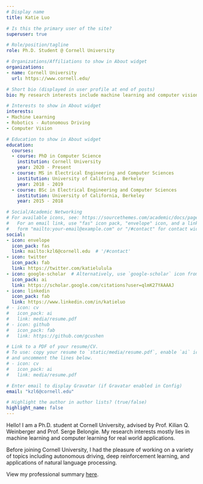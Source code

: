 ```yaml
---
# Display name
title: Katie Luo

# Is this the primary user of the site?
superuser: true

# Role/position/tagline
role: Ph.D. Student @ Cornell University

# Organizations/Affiliations to show in About widget
organizations:
- name: Cornell University
  url: https://www.cornell.edu/

# Short bio (displayed in user profile at end of posts)
bio: My research interests include machine learning and computer vision, particularly in the context of autonomous driving.

# Interests to show in About widget
interests:
- Machine Learning
- Robotics - Autonomous Driving
- Computer Vision

# Education to show in About widget
education:
  courses:
  - course: PhD in Computer Science
    institution: Cornell University
    year: 2020 - Present
  - course: MS in Electrical Engineering and Computer Sciences
    institution: University of California, Berkeley
    year: 2018 - 2019
  - course: BSc in Electrical Engineering and Computer Sciences
    institution: University of California, Berkeley
    year: 2015 - 2018

# Social/Academic Networking
# For available icons, see: https://sourcethemes.com/academic/docs/page-builder/#icons
#   For an email link, use "fas" icon pack, "envelope" icon, and a link in the
#   form "mailto:your-email@example.com" or "/#contact" for contact widget.
social:
- icon: envelope
  icon_pack: fas
  link: mailto:kzl6@cornell.edu  # '/#contact'
- icon: twitter
  icon_pack: fab
  link: https://twitter.com/katielulula
- icon: google-scholar  # Alternatively, use `google-scholar` icon from `ai` icon pack
  icon_pack: ai
  link: https://scholar.google.com/citations?user=qlmK27YAAAAJ
- icon: linkedin
  icon_pack: fab
  link: https://www.linkedin.com/in/katieluo
# - icon: cv
#   icon_pack: ai
#   link: media/resume.pdf
# - icon: github
#   icon_pack: fab
#   link: https://github.com/gcushen

# Link to a PDF of your resume/CV.
# To use: copy your resume to `static/media/resume.pdf`, enable `ai` icons in `params.toml`, 
# and uncomment the lines below.
# - icon: cv
#   icon_pack: ai
#   link: media/resume.pdf

# Enter email to display Gravatar (if Gravatar enabled in Config)
email: "kzl6@cornell.edu"

# Highlight the author in author lists? (true/false)
highlight_name: false
---
```


Hello! I am a Ph.D. student at Cornell University, advised by Prof. Kilian Q. Weinberger and Prof. Serge Belongie. My research interests mostly lies in machine learning and computer learning for real world applications.

Before joining Cornell University, I had the pleasure of working on a variety of topics including autonomous driving, deep reinforcement learning, and applications of natural language processing.

<!-- View my professional summary {{< staticref "media/resume.pdf" "newtab" >}}here{{< /staticref >}}. -->
View my professional summary <a href="https://drive.google.com/file/d/1wdHxgh6uqWbLYwUdXIuERhGv2TcPn6qg/view?usp=sharing" target="_blank">here</a>.
<!-- {{< icon name="download" pack="fas" >}} Download my {{< staticref "media/resume.pdf" "newtab" >}}resumé{{< /staticref >}}. -->
